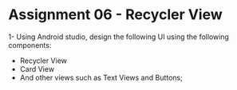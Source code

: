 
# Assignment 06 - Recycler View
1- Using Android studio, design the following UI using the following components:
- Recycler View
- Card View
- And other views such as Text Views and Buttons;
